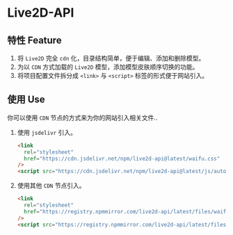 # Live2D-API

## 特性 Feature

1. 将 `Live2D` 完全 `cdn` 化，目录结构简单，便于编辑、添加和删除模型。
2. 为以 `CDN` 方式加载的 `Live2D` 模型，添加模型皮肤顺序切换的功能。
3. 将项目配置文件拆分成 `<link>` 与 `<script>` 标签的形式便于网站引入。

## 使用 Use

你可以使用 `CDN` 节点的方式来为你的网站引入相关文件..

1. 使用 `jsdelivr` 引入。

   ```html
   <link
     rel="stylesheet"
     href="https://cdn.jsdelivr.net/npm/live2d-api@latest/waifu.css"
   />
   <script src="https://cdn.jsdelivr.net/npm/live2d-api@latest/js/autoload.js"></script>
   ```

2. 使用其他 `CDN` 节点引入。

   ```html
   <link
     rel="stylesheet"
     href="https://registry.npmmirror.com/live2d-api/latest/files/waifu.css"
   />
   <script src="https://registry.npmmirror.com/live2d-api/latest/files/js/autoload.js"></script>
   ```
